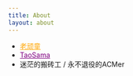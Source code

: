 ```yaml
---
title: About
layout: about
---
```


- <a href="/about/" style="color:orange">老顽童</a>
- <a href="http://codeforces.com/profile/TaoSama" style="color:purple">TaoSama</a>
- 迷茫的搬砖工 / 永不退役的ACMer
